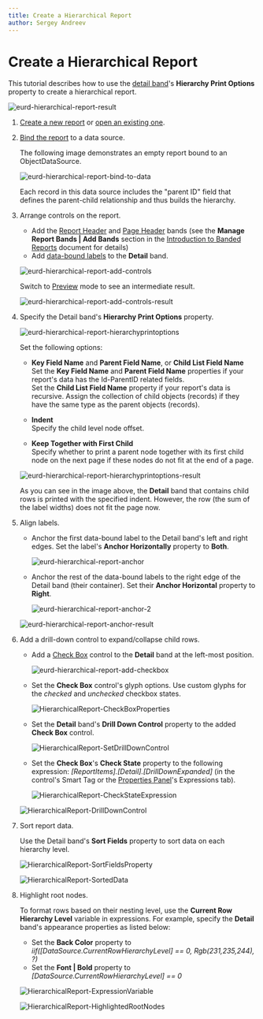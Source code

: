 ```yaml
---
title: Create a Hierarchical Report
author: Sergey Andreev
---
```

# Create a Hierarchical Report

This tutorial describes how to use the [detail band](../../report-designer/introduction-to-banded-reports.md)'s **Hierarchy Print Options** property to create a hierarchical report.

![eurd-hierarchical-report-result](../../../images/eurd-hierarchical-report-expressions-result.png)

1. [Create a new report](../add-new-reports.md) or [open an existing one](../open-reports.md).

1. [Bind the report](../bind-to-data.md) to a data source.

    The following image demonstrates an empty report bound to an ObjectDataSource.

    ![eurd-hierarchical-report-bind-to-data](../../../images/eurd-hierarchical-report-bind-to-data.png)

    Each record in this data source includes the "parent ID" field that defines the parent-child relationship and thus builds the hierarchy.

1. Arrange controls on the report.

    - Add the [Report Header](../introduction-to-banded-reports.md) and [Page Header](../introduction-to-banded-reports.md) bands (see the **Manage Report Bands | Add Bands** section in the [Introduction to Banded Reports](../introduction-to-banded-reports.md) document for details)
    - Add [data-bound labels](../use-report-elements/use-basic-report-controls/label.md) to the **Detail** band.

    ![eurd-hierarchical-report-add-controls](../../../images/eurd-hierarchical-report-add-controls.png)

    Switch to [Preview](../preview-print-and-export-reports.md) mode to see an intermediate result.

    ![eurd-hierarchical-report-add-controls-result](../../../images/eurd-hierarchical-report-add-controls-result.png)

1. Specify the Detail band's **Hierarchy Print Options** property.

    ![eurd-hierarchical-report-hierarchyprintoptions](../../../images/eurd-hierarchical-report-hierarchyprintoptions.png)

    Set the following options:

    - **Key Field Name** and **Parent Field Name**, or **Child List Field Name**  
    Set the **Key Field Name** and **Parent Field Name** properties if your report's data has the Id-ParentID related fields.  
    Set the **Child List Field Name** property if your report's data is recursive. Assign the collection of child objects (records) if they have the same type as the parent objects (records).

    - **Indent**  
    Specify the child level node offset.

    - **Keep Together with First Child**  
    Specify whether to print a parent node together with its first child node on the next page if these nodes do not fit at the end of a page.

    ![eurd-hierarchical-report-hierarchyprintoptions-result](../../../images/eurd-hierarchical-report-hierarchyprintoptions-result.png)

    As you can see in the image above, the **Detail** band that contains child rows is printed with the specified indent. However, the row (the sum of the label widths) does not fit the page now.

1. Align labels.

    - Anchor the first data-bound label to the Detail band's left and right edges. Set the label's **Anchor Horizontally** property to **Both**.

        ![eurd-hierarchical-report-anchor](../../../images/eurd-hierarchical-report-anchor.png)

    - Anchor the rest of the data-bound labels to the right edge of the Detail band (their container). Set their **Anchor Horizontal** property to **Right**.

        ![eurd-hierarchical-report-anchor-2](../../../images/eurd-hierarchical-report-anchor-2.png)

    ![eurd-hierarchical-report-anchor-result](../../../images/eurd-hierarchical-report-anchor-result.png)

1. Add a drill-down control to expand/collapse child rows.

    - Add a [Check Box](../use-report-elements/use-basic-report-controls/check-box.md) control to the **Detail** band at the left-most position.

      ![eurd-hierarchical-report-add-checkbox](../../../images/eurd-hierarchical-report-add-checkbox.png)

    - Set the **Check Box** control's glyph options. Use custom glyphs for the *checked* and *unchecked* checkbox states.

        ![HierarchicalReport-CheckBoxProperties](../../../images/eurd-hierarchical-report-checkbox-properties.png)

    - Set the **Detail** band's **Drill Down Control** property to the added **Check Box** control.

        ![HierarchicalReport-SetDrillDownControl](../../../images/eurd-hierarchical-report-drilldown.png)

    - Set the **Check Box**'s **Check State** property to the following expression: *[ReportItems].[Detail].[DrillDownExpanded]* (in the control's Smart Tag or the [Properties Panel](../report-designer-tools/ui-panels/properties-panel.md)'s Expressions tab).

        ![HierarchicalReport-CheckStateExpression](../../../images/eurd-hierarchical-report-checkstateexpression.png)

    ![HierarchicalReport-DrillDownControl](../../../images/eurd-hierarchical-report-checkbox-result.png)

7. Sort report data.

    Use the Detail band's **Sort Fields** property to sort data on each hierarchy level.

    ![HierarchicalReport-SortFieldsProperty](../../../images/eurd-hierarchical-report-sort-fields.png)

    ![HierarchicalReport-SortedData](../../../images/eurd-hierarchical-report-sort-fields-result.png)

8. Highlight root nodes.

    To format rows based on their nesting level, use the **Current Row Hierarchy Level** variable in expressions. For example, specify the **Detail** band's appearance properties as listed below:

    - Set the **Back Color** property to *iif([DataSource.CurrentRowHierarchyLevel] == 0, Rgb(231,235,244), ?)*
    - Set the **Font | Bold** property to *[DataSource.CurrentRowHierarchyLevel] == 0*

    ![HierarchicalReport-ExpressionVariable](../../../images/eurd-hierarchical-report-expressions.png)

    ![HierarchicalReport-HighlightedRootNodes](../../../images/eurd-hierarchical-report-expressions-result.png)

